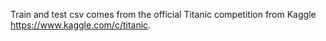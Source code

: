 Train and test csv comes from the official Titanic competition from Kaggle https://www.kaggle.com/c/titanic.
